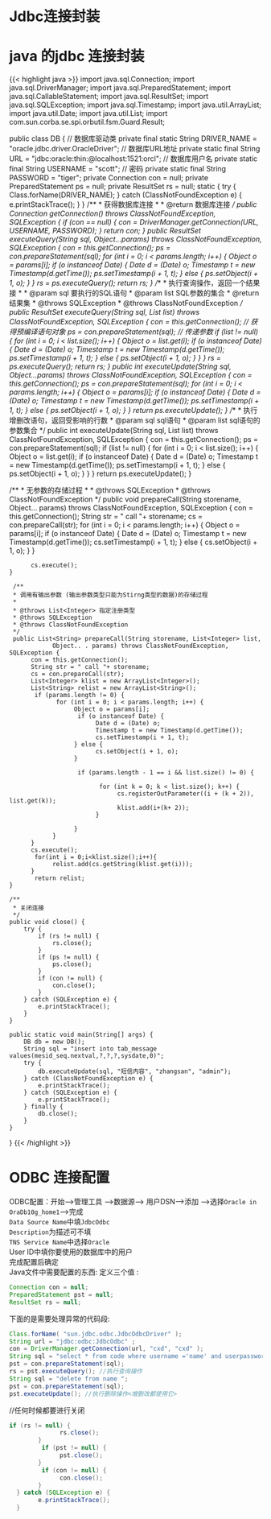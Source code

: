 # Jdbc连接封装


# java 的jdbc 连接封装 
{{< highlight java >}}
import java.sql.Connection;
import java.sql.DriverManager;
import java.sql.PreparedStatement;
import java.sql.CallableStatement;
import java.sql.ResultSet;
import java.sql.SQLException;
import java.sql.Timestamp;
import java.util.ArrayList;
import java.util.Date;
import java.util.List;
import com.sun.corba.se.spi.orbutil.fsm.Guard.Result;


public class DB {
    // 数据库驱动类
    private final static String DRIVER_NAME = "oracle.jdbc.driver.OracleDriver";
    // 数据库URL地址
    private static final String URL = "jdbc:oracle:thin:@localhost:1521:orcl";
    // 数据库用户名
    private static final String USERNAME = "scott";
    // 密码
    private static final String PASSWORD = "tiger";
    private Connection con = null;
    private PreparedStatement ps = null;
    private ResultSet rs = null;
    static {
        try {
            Class.forName(DRIVER_NAME);
        } catch (ClassNotFoundException e) {
            e.printStackTrace();
        }
    }
    /**
     * 获得数据库连接
     *
     * @return 数据库连接
     */
    public Connection getConnection() throws ClassNotFoundException,
        SQLException {
            if (con == null) {
                con = DriverManager.getConnection(URL, USERNAME, PASSWORD);
            }
            return con;
        }
    public ResultSet executeQuery(String sql, Object...params) throws ClassNotFoundException, SQLException {
        con = this.getConnection();
        ps = con.prepareStatement(sql);
        for (int i = 0; i < params.length; i++) {
            Object o = params[i];
            if (o instanceof Date) {
                Date d = (Date) o;
                Timestamp t = new Timestamp(d.getTime());
                ps.setTimestamp(i + 1, t);
            } else {
                ps.setObject(i + 1, o);
            }
        }
        rs = ps.executeQuery();
        return rs;
    }
    /**
     * 执行查询操作，返回一个结果接
     *
     * @param sql 要执行的SQL语句
     * @param list SQL参数的集合
     * @return 结果集
     * @throws SQLException
     * @throws ClassNotFoundException
     */
    public ResultSet executeQuery(String sql, List list) throws ClassNotFoundException, SQLException {
        con = this.getConnection();
        // 获得预编译语句对象
        ps = con.prepareStatement(sql);
        // 传递参数
        if (list != null) {
            for (int i = 0; i < list.size(); i++) {
                Object o = list.get(i);
                if (o instanceof Date) {
                    Date d = (Date) o;
                    Timestamp t = new Timestamp(d.getTime());
                    ps.setTimestamp(i + 1, t);
                } else {
                    ps.setObject(i + 1, o);
                }
            }
        }
        rs = ps.executeQuery();
        return rs;
    }
    public int executeUpdate(String sql, Object...params) throws ClassNotFoundException, SQLException {
        con = this.getConnection();
        ps = con.prepareStatement(sql);
        for (int i = 0; i < params.length; i++) {
            Object o = params[i];
            if (o instanceof Date) {
                Date d = (Date) o;
                Timestamp t = new Timestamp(d.getTime());
                ps.setTimestamp(i + 1, t);
            } else {
                ps.setObject(i + 1, o);
            }
        }
        return ps.executeUpdate();
    }
    /**
     * 执行增删改语句，返回受影响的行数
     * @param sql sql语句
     * @param list sql语句的参数集合
     */
    public int executeUpdate(String sql, List list) throws ClassNotFoundException, SQLException {
        con = this.getConnection();
        ps = con.prepareStatement(sql);
        if (list != null) {
            for (int i = 0; i < list.size(); i++) {
                Object o = list.get(i);
                if (o instanceof Date) {
                    Date d = (Date) o;
                    Timestamp t = new Timestamp(d.getTime());
                    ps.setTimestamp(i + 1, t);
                } else {
                    ps.setObject(i + 1, o);
                }
            }
        }
        return ps.executeUpdate();
    }

   /**
     * 无参数的存储过程
     *
     * @throws SQLException
     * @throws ClassNotFoundException
     */
     public void prepareCall(String storename, Object... params)
                 throws ClassNotFoundException, SQLException {
          con = this.getConnection();
          String str = " call "+ storename;
          cs = con.prepareCall(str);
           for (int i = 0; i < params.length; i++) {
                Object o = params[i];
                 if (o instanceof Date) {
                      Date d = (Date) o;
                      Timestamp t = new Timestamp(d.getTime());
                      cs.setTimestamp(i + 1, t);
                } else {
                      cs.setObject(i + 1, o);
                }
          }

          cs.execute();
    }

     /**
     * 调用有输出参数 (输出参数类型只能为Stirng类型的数据)的存储过程
     *
     * @throws List<Integer> 指定注册类型
     * @throws SQLException
     * @throws ClassNotFoundException
     */
     public List<String> prepareCall(String storename, List<Integer> list,
                Object.. . params) throws ClassNotFoundException, SQLException {
          con = this.getConnection();
          String str = " call "+ storename;
          cs = con.prepareCall(str);
          List<Integer> klist = new ArrayList<Integer>();
          List<String> relist = new ArrayList<String>();
           if (params.length != 0) {
                 for (int i = 0; i < params.length; i++) {
                      Object o = params[i];
                       if (o instanceof Date) {
                            Date d = (Date) o;
                            Timestamp t = new Timestamp(d.getTime());
                            cs.setTimestamp(i + 1, t);
                      } else {
                            cs.setObject(i + 1, o);
                      }

                       if (params.length - 1 == i && list.size() != 0) {

                             for (int k = 0; k < list.size(); k++) {
                                  cs.registerOutParameter((i + (k + 2)), list.get(k));
                                  klist.add(i+(k+ 2));
                            }

                      }
                }
          }
          cs.execute();
           for(int i = 0;i<klist.size();i++){
                relist.add(cs.getString(klist.get(i)));
          }
           return relist;
    }
    
    /**
     * 关闭连接
     */
    public void close() {
        try {
            if (rs != null) {
                rs.close();
            }
            if (ps != null) {
                ps.close();
            }
            if (con != null) {
                con.close();
            }
        } catch (SQLException e) {
            e.printStackTrace();
        }
    }
    
    public static void main(String[] args) {
        DB db = new DB();
        String sql = "insert into tab_message values(mesid_seq.nextval,?,?,?,sysdate,0)";
        try {
            db.executeUpdate(sql, "短信内容", "zhangsan", "admin");
        } catch (ClassNotFoundException e) {
            e.printStackTrace();
        } catch (SQLException e) {
            e.printStackTrace();
        } finally {
            db.close();
        }
    }
}
{{< /highlight >}}

#  ODBC 连接配置 
ODBC配置：开始-->管理工具 -->数据源--> 用户DSN-->添加 -->选择`Oracle in OraDb10g_home1`-->完成  
`Data Source Name`中填`JdbcOdbc`  
`Description`为描述可不填  
`TNS Service Name`中选择`Oracle`  
User ID中填你要使用的数据库中的用户  
完成配置后确定  
Java文件中需要配置的东西:
定义三个值 :
```java
Connection con = null;
PreparedStatement pst = null;
ResultSet rs = null;
```

下面的是需要处理异常的代码段:
```java
Class.forName( "sun.jdbc.odbc.JdbcOdbcDriver" );
String url = "jdbc:odbc:JdbcOdbc" ;
con = DriverManager.getConnection(url, "cxd", "cxd" );
String sql = "select * from code where username ='name' and userpassword ='password' ";
pst = con.prepareStatement(sql);
rs = pst.executeQuery(); //执行查询操作
String sql = "delete from name ";
pst = con.prepareStatement(sql);
pst.executeUpdate(); //执行删除操作<增删改都使用它>
```
//任何时候都要进行关闭       
```java
if (rs != null) {
              rs.close();
        }
         if (pst != null) {
              pst.close();
        }
         if (con != null) {
              con.close();
        }
  } catch (SQLException e) {
        e.printStackTrace();
  }
```

